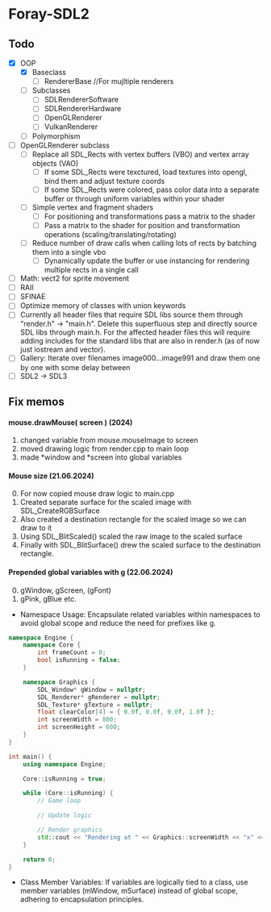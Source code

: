 # Foray-SDL2

## Todo

- [X] OOP
    - [X] Baseclass
        - [ ] RendererBase //For mujltiple renderers
    - [ ] Subclasses
        - [ ] SDLRendererSoftware
        - [ ] SDLRendererHardware
        - [ ] OpenGLRenderer
        - [ ] VulkanRenderer
    - [ ] Polymorphism
- [ ] OpenGLRenderer subclass
    - [ ] Replace all SDL_Rects with vertex buffers (VBO) and vertex array objects (VAO)
        - [ ] If some SDL_Rects were texctured, load textures into opengl, bind them and adjust texture coords
        - [ ] If some SDL_Rects were colored, pass color data into a separate buffer or through uniform variables within your shader
    - [ ] Simple vertex and fragment shaders
        - [ ] For positioning and transformations pass a matrix to the shader
        - [ ] Pass a matrix to the shader for position and transformation operations (scaling/translating/rotating)
    - [ ] Reduce number of draw calls when calling lots of rects by batching them into a single vbo
        - [ ] Dynamically update the buffer or use instancing for rendering multiple rects in a single call
- [ ] Math: vect2 for sprite movement
- [ ] RAII
- [ ] SFINAE
- [ ] Optimize memory of classes with union keywords
- [ ] Currently all header files that require SDL libs source them through "render.h" -> "main.h". Delete this superfluous step and directly source SDL libs through main.h. For the affected header files this will require adding includes for the standard libs that are also in render.h (as of now just iostream and vector).
- [ ] Gallery: Iterate over filenames image000...image991 and draw them one by one with some delay between
- [ ] SDL2 -> SDL3

## Fix memos

#### mouse.drawMouse( screen ) (2024)
1. changed variable from mouse.mouseImage to screen
2. moved drawing logic from render.cpp to main loop
3. made *window and *screen into global variables

#### Mouse size (21.06.2024)
0. For now copied mouse draw logic to main.cpp
1. Created separate surface for the scaled image with SDL_CreateRGBSurface
2. Also created a destination rectangle for the scaled image so we can draw to it
3. Using SDL_BlitScaled() scaled the raw image to the scaled surface
4. Finally with SDL_BlitSurface() drew the scaled surface to the destination rectangle.

#### Prepended global variables with g (22.06.2024)
0. gWindow, gScreen, (gFont)
1. gPink, gBlue etc.

- Namespace Usage: Encapsulate related variables within namespaces to avoid global scope and reduce the need for prefixes like g.

```c++
namespace Engine {
    namespace Core {
        int frameCount = 0;
        bool isRunning = false;
    }

    namespace Graphics {
        SDL_Window* gWindow = nullptr;
        SDL_Renderer* gRenderer = nullptr;
        SDL_Texture* gTexture = nullptr;
        float clearColor[4] = { 0.0f, 0.0f, 0.0f, 1.0f };
        int screenWidth = 800;
        int screenHeight = 600;
    }
}
```

```c++
int main() {
    using namespace Engine;

    Core::isRunning = true;

    while (Core::isRunning) {
        // Game loop

        // Update logic

        // Render graphics
        std::cout << "Rendering at " << Graphics::screenWidth << "x" << Graphics::screenHeight << std::endl;
    }

    return 0;
}
```

- Class Member Variables: If variables are logically tied to a class, use member variables (mWindow, mSurface) instead of global scope, adhering to encapsulation principles.
